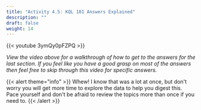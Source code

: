 ```yaml
---
title: "Activity 4.5: KQL 101 Answers Explained"
description: ""
draft: false
weight: 14
---
```


{{< youtube 3ymQy0pFZPQ >}}

*View the video above for a walkthrough of how to get to the answers for the last section. If you feel like you have a good grasp on most of the answers then feel free to skip through this video for specific answers.*


{{< alert theme="info" >}} Whew! I know that was a lot at once, but don't worry you will get more time to explore the data to help you digest this. Pace yourself and don't be afraid to review the topics more than once if you need to. {{< /alert >}}